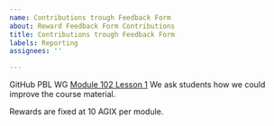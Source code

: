 ```yaml
---
name: Contributions trough Feedback Form
about: Reward Feedback Form Contributions
title: Contributions trough Feedback Form
labels: Reporting
assignees: ''

---
```


GitHub PBL WG [Module 102 Lesson 1](https://app.andamio.io/course/6bd45b3c04d35263dfed393738d1cea35d19b42c93566f91b09bf63f/102/lesson/1) We ask students how we could improve the course material.

Rewards are fixed at 10 AGIX per module.
